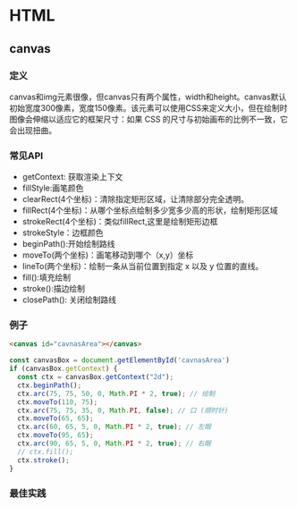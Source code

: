 # HTML

## canvas

### 定义

canvas和img元素很像，但canvas只有两个属性，width和height。canvas默认初始宽度300像素，宽度150像素。该元素可以使用CSS来定义大小，但在绘制时图像会伸缩以适应它的框架尺寸：如果 CSS 的尺寸与初始画布的比例不一致，它会出现扭曲。

### 常见API

* getContext: 获取渲染上下文
* fillStyle:画笔颜色
* clearRect(4个坐标)：清除指定矩形区域，让清除部分完全透明。
* fillRect(4个坐标)：从哪个坐标点绘制多少宽多少高的形状，绘制矩形区域
* strokeRect(4个坐标)：类似fillRect,这里是绘制矩形边框
* strokeStyle：边框颜色
* beginPath():开始绘制路线
* moveTo(两个坐标)：画笔移动到哪个（x,y）坐标
* lineTo(两个坐标)：绘制一条从当前位置到指定 x 以及 y 位置的直线。
* fill():填充绘制
* stroke():描边绘制
* closePath(): 关闭绘制路线

### 例子

```html
<canvas id="cavnasArea"></canvas>
```

```js
const canvasBox = document.getElementById('cavnasArea')
if (canvasBox.getContext) {
  const ctx = canvasBox.getContext("2d");
  ctx.beginPath();  
  ctx.arc(75, 75, 50, 0, Math.PI * 2, true); // 绘制
  ctx.moveTo(110, 75);
  ctx.arc(75, 75, 35, 0, Math.PI, false); // 口 (顺时针)
  ctx.moveTo(65, 65);
  ctx.arc(60, 65, 5, 0, Math.PI * 2, true); // 左眼
  ctx.moveTo(95, 65);
  ctx.arc(90, 65, 5, 0, Math.PI * 2, true); // 右眼
  // ctx.fill();
  ctx.stroke();
}
```

### 最佳实践

```js
```
